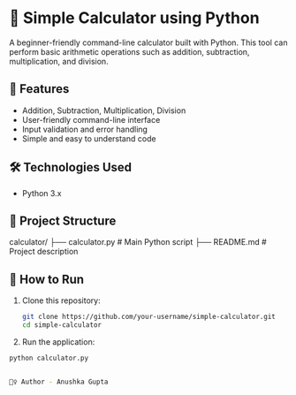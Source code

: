 # 🧮 Simple Calculator using Python

A beginner-friendly command-line calculator built with Python. This tool can perform basic arithmetic operations such as addition, subtraction, multiplication, and division.

## 🚀 Features

- Addition, Subtraction, Multiplication, Division
- User-friendly command-line interface
- Input validation and error handling
- Simple and easy to understand code

## 🛠️ Technologies Used

- Python 3.x

## 📁 Project Structure

calculator/
├── calculator.py # Main Python script
├── README.md # Project description


## 🔧 How to Run

1. Clone this repository:
   ```bash
   git clone https://github.com/your-username/simple-calculator.git
   cd simple-calculator

2. Run the application:
```bash
python calculator.py


🙋‍♀️ Author - Anushka Gupta




